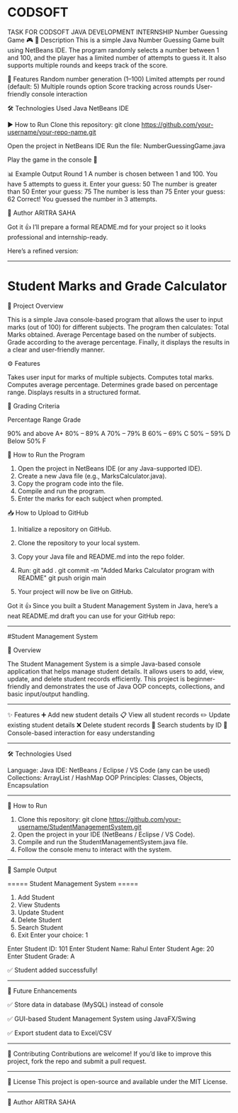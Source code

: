 # CODSOFT
TASK FOR CODSOFT JAVA DEVELOPMENT INTERNSHIP
Number Guessing Game 🎮
📌 Description
This is a simple Java Number Guessing Game built using NetBeans IDE.
The program randomly selects a number between 1 and 100, and the player has a limited number of attempts to guess it.
It also supports multiple rounds and keeps track of the score.

🚀 Features
Random number generation (1–100)
Limited attempts per round (default: 5)
Multiple rounds option
Score tracking across rounds
User-friendly console interaction

🛠️ Technologies Used
Java
NetBeans IDE

▶️ How to Run
Clone this repository:
git clone https://github.com/your-username/your-repo-name.git

Open the project in NetBeans IDE
Run the file:
NumberGuessingGame.java


Play the game in the console 🎉

📊 Example Output
Round 1
A number is chosen between 1 and 100.
You have 5 attempts to guess it.
Enter your guess: 50
The number is greater than 50
Enter your guess: 75
The number is less than 75
Enter your guess: 62
Correct! You guessed the number in 3 attempts.

👤 Author
ARITRA SAHA

Got it 👍 I’ll prepare a formal README.md for your project so it looks professional and internship-ready.

Here’s a refined version:


---

# Student Marks and Grade Calculator

📌 Project Overview

This is a simple Java console-based program that allows the user to input marks (out of 100) for different subjects. The program then calculates:
Total Marks obtained.
Average Percentage based on the number of subjects.
Grade according to the average percentage.
Finally, it displays the results in a clear and user-friendly manner.

⚙️ Features

Takes user input for marks of multiple subjects.
Computes total marks.
Computes average percentage.
Determines grade based on percentage range.
Displays results in a structured format.


📝 Grading Criteria

Percentage Range Grade

90% and above A+
80% – 89% A
70% – 79% B
60% – 69% C
50% – 59% D
Below 50% F

🚀 How to Run the Program

1. Open the project in NetBeans IDE (or any Java-supported IDE).
2. Create a new Java file (e.g., MarksCalculator.java).
3. Copy the program code into the file.
4. Compile and run the program.
5. Enter the marks for each subject when prompted.

📥 How to Upload to GitHub

1. Initialize a repository on GitHub.
2. Clone the repository to your local system.
3. Copy your Java file and README.md into the repo folder.
4. Run:
git add .
git commit -m "Added Marks Calculator program with README"
git push origin main

5. Your project will now be live on GitHub.

Got it 👍 Since you built a Student Management System in Java, here’s a neat README.md draft you can use for your GitHub repo:


---

#Student Management System

📌 Overview

The Student Management System is a simple Java-based console application that helps manage student details. It allows users to add, view, update, and delete student records efficiently. This project is beginner-friendly and demonstrates the use of Java OOP concepts, collections, and basic input/output handling.


---

✨ Features
➕ Add new student details
📋 View all student records
✏️ Update existing student details
❌ Delete student records
🔎 Search students by ID
💾 Console-based interaction for easy understanding

---

🛠️ Technologies Used

Language: Java
IDE: NetBeans / Eclipse / VS Code (any can be used)
Collections: ArrayList / HashMap
OOP Principles: Classes, Objects, Encapsulation



---

🚀 How to Run

1. Clone this repository:
git clone https://github.com/your-username/StudentManagementSystem.git
2. Open the project in your IDE (NetBeans / Eclipse / VS Code).
3. Compile and run the StudentManagementSystem.java file.
4. Follow the console menu to interact with the system.




---

📂 Sample Output

===== Student Management System =====
1. Add Student
2. View Students
3. Update Student
4. Delete Student
5. Search Student
6. Exit
Enter your choice: 1

Enter Student ID: 101
Enter Student Name: Rahul
Enter Student Age: 20
Enter Student Grade: A

✅ Student added successfully!


---

📖 Future Enhancements

✅ Store data in database (MySQL) instead of console

✅ GUI-based Student Management System using JavaFX/Swing

✅ Export student data to Excel/CSV



---

🤝 Contributing
Contributions are welcome! If you’d like to improve this project, fork the repo and submit a pull request.


---
📜 License
This project is open-source and available under the MIT License.


---

👤 Author
ARITRA SAHA

